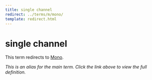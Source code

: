 ```yaml
---
title: single channel
redirect: ../terms/m/mono/
template: redirect.html
---
```


# single channel

This term redirects to [Mono](../terms/m/mono/).

*This is an alias for the main term. Click the link above to view the full definition.*
